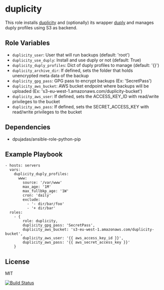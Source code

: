 duplicity
=========

This role installs [duplicity](http://duplicity.nongnu.org/) and (optionally) its wrapper [duply](http://duply.net/) and manages duply profiles using S3 as backend.

Role Variables
--------------

- `duplicity_user`: User that will run backups (default: 'root')
- `duplicity_use_duply`: Install and use duply or not (default: True)
- `duplicity_duply_profiles`: Dict of duply profiles to manage (default: '{}')
- `duplicity_archive_dir`: If defined, sets the folder that holds unencrypted meta data of the backup
- `duplicity_gpg_pass`: GPG pass to encrypt backups (Ex: 'SecretPass')
- `duplicity_aws_bucket`: AWS bucket endpoint where backups will be uploaded (Ex: 's3-eu-west-1.amazonaws.com/duplicity-bucket')
- `duplicity_aws_user`: If defined, sets the ACCESS_KEY_ID with read/write privileges to the bucket
- `duplicity_aws_pass`: If defined, sets the SECRET_ACCESS_KEY with read/write privileges to the bucket

Dependencies
------------

- dpujadas/ansible-role-python-pip

Example Playbook
----------------

    - hosts: servers
      vars:
        duplicity_duply_profiles:
          www:
            source: '/var/www'
            max_age: '1M'
            max_fullbkp_age: '1W'
            cron: 'daily'
            exclude:
              - '- dir/bar/foo'
              - '+ dir/bar'
      roles:
        - {
            role: duplicity,
            duplicity_gpg_pass: 'SecretPass',
            duplicity_aws_bucket: 's3-eu-west-1.amazonaws.com/duplicity-bucket',
            duplicity_aws_user: '{{ aws_access_key_id }}',
            duplicity_aws_pass: '{{ aws_secret_access_key }}'
        }

License
-------

MIT

[![Build Status](https://travis-ci.org/dpujadas/ansible-role-duplicity.svg?branch=master)](https://travis-ci.org/dpujadas/ansible-role-duplicity)
